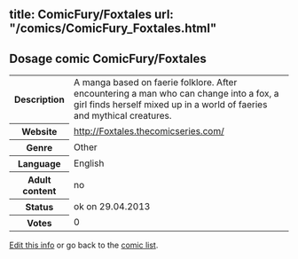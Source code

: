 title: ComicFury/Foxtales
url: "/comics/ComicFury_Foxtales.html"
---
Dosage comic ComicFury/Foxtales
-----------------------------------------

<p id="msg"></p>
<script type="text/javascript">
if (window.location.search === '?edit_info_mail=sent_ok') {
  var elem = document.getElementById("msg");
  elem.innerHTML = 'Edited information sucessfully sent.';
  elem.className = 'ok';
}
</script>
<table class="comicinfo">
<tr>
<th>Description</th><td>A manga based on faerie folklore. After encountering a man who can change into a fox, a girl finds herself mixed up in a world of faeries and mythical creatures.</td>
</tr>
<tr>
<th>Website</th><td><a href="http://Foxtales.thecomicseries.com/">http://Foxtales.thecomicseries.com/</a></td>
</tr>
<tr>
<th>Genre</th><td>Other</td>
</tr>
<tr>
<th>Language</th><td>English</td>
</tr>
<tr>
<th>Adult content</th><td>no</td>
</tr>
<tr>
<th>Status</th><td>ok on 29.04.2013</td>
</tr>
<tr>
<th>Votes</th><td>0</td>
</tr>
</table>

[Edit this info](ComicFury_Foxtales_edit.html) or go back to the [comic list](../comic-index.html).
